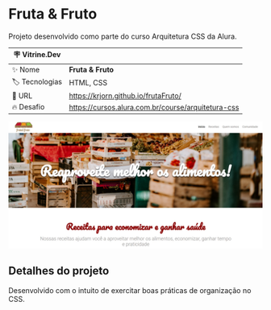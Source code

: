 # Fruta & Fruto

Projeto desenvolvido como parte do curso Arquitetura CSS da Alura.

| :placard: Vitrine.Dev ||
| ------------- | --- |
| :sparkles: Nome | **Fruta & Fruto**
| :label: Tecnologias | HTML, CSS
| :rocket: URL | https://krjorn.github.io/frutaFruto/
| :fire: Desafio | https://cursos.alura.com.br/course/arquitetura-css

![Imagem do projeto](./assets/img/project.jpg#vitrinedev)

## Detalhes do projeto

Desenvolvido com o intuito de exercitar boas práticas de organização no CSS.
